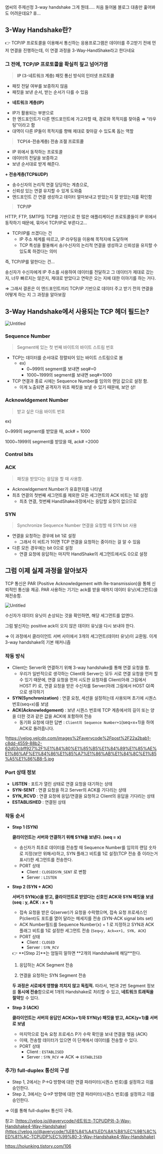 염씨의 주제선정 3-way handshake
그게 뭔데….. 처음 들어봄
블로그 대충만 훑어봐도 어려운데요? 휴…


## 3-Way Handshake란?

<aside>
👉 TCP/IP 프로토콜을 이용해서 통신하는 응용프로그램은 데이터를 주고받기 전에 먼저 연결을 진행하는데,
이 연결 과정을 3-Way-HandShake라고 한다네요

</aside>

### 그 전에, TCP/IP 프로토콜을 확실히 짚고 넘어가염

> **IP (3-네트워크 계층)
패킷 통신 방식의 인터넷 프로토콜**
> 
- 패킷 전달 여부를 보증하지 않음
- 패킷을 보낸 순서, 받는 순서가 다를 수 있음

+ **네트워크 계층(IP)**

- IP가 활용되는 부분으로
- 한 엔드포인트가 다른 엔드포인트에 가고자할 때, 경로와 목적지를 찾아줌 ⇒ “라우팅”이라고 함
- 대역이 다른 IP들이 목적지를 향해 제대로 찾아갈 수 있도록 돕는 역할

> **TCP(4-전송계층)
전송 조절 프로토콜**
> 
- IP 위에서 동작하는 프로토콜
- 데이터의 전달을 보증하고
- 보낸 순서대로 받게 해준다.

**+ 전송계층(TCP&UDP)**

- 송수신자의 논리적 연결 담당하는 계층으로,
- 신뢰성 있는 연결 유지할 수 있게 도와줌
- 엔드포인트 간 연결 생성하고 데이터 얼마보내고 받았는지 잘 받았는지를 확인함

> **TCP/IP**
> 

HTTP, FTP, SMTP등 TCP를 기반으로 한 많은 애플리케이션 프로토콜들이 IP 위에서 동작하기 때문에, 묶어서 TCP/IP로 부른다고…

- TCP/IP를 쓰겠다는 건
    - IP 주소 체계를 따르고, IP 라우팅을 이용해 목적지에 도달하며
    - TCP 특성을 활용해서 송/수신자의 논리적 연결을 생성하고 신뢰성을 유지할 수 있도록 하겠다는 의미

즉, TCP/IP를 말한다는 건…

송신자가 수신자에게 IP 주소를 사용하여 데이터를 전달하고 그 데이터가 제대로 갔는지, 너무 빠르지는 않은지, 제대로 받았다고 연락은 오는 지에 대한 이야기를 하는 거다.

⇒ 그래서 결론은 이 엔드포인트끼리 TCP/IP 기반으로 데이터 주고 받기 전의 연결을 어떻게 하는 지 그 과정을 알아보잠

## 3-Way Handshake에서 사용되는 TCP 헤더 필드는?

![Untitled](https://prod-files-secure.s3.us-west-2.amazonaws.com/e2e97d7e-cd66-43af-87fe-6de6ed3e48fc/6ee42e98-69c6-4277-ba70-69b3cb69549f/Untitled.png)

### Sequence Number

> Segment에 있는 첫 번째 바이트의 바이트 스트림 번호
> 
- TCP는 데이터를 순서대로 정렬되어 있는 바이트 스트림으로 봄
    - ex)
        - 0~999의 segment를 보내면 seq#=0
        - 1000~1999의 segment를 보내면 seq#=1000
- TCP 연결과 종료 시에는 Sequence Number를 임의의 랜덤 값으로 설정 함.
    - 이게 노출되면 공격자가 위조 패킷을 보낼 수 있기 때문에, 보안 상!

### Acknowldgement Number

> 받고 싶은 다음 바이트 번호
> 

ex) 

0~999의 segment를 받았을 때, ack# = 1000

1000~1999의 segment를 받았을 때, ack# =2000

### Control bits

### ACK

> 패킷을 받았다는 응답을 할 때 사용함.
> 
- Acknowldgement Number가 유효한지를 나타냄
- 최초 연결의 첫번째 세그먼트를 제외한 모든 세그먼트의 ACK 비트는 1로 설정
    - 최초 연결, 첫번째 HandShake과정에서는 응답할 요청이 없으므로

### SYN

> Synchronize Sequence Number
연결을 요청할 때 SYN bit 사용
> 
- 연결을 요청하는 경우에 bit 1로 설정
    - 그래서 이 비트가 1이면 TCP 연결을 요청하는 중이라는 걸 알 수 있음
- 다른 모든 경우에는 bit 0으로 설정
    - 연결 요청에 응답하는 마지막 HandShake의 세그먼트에서도 0으로 설정

## 그럼 이제 실제 과정을 알아보자

TCP 통신은 PAR (Positive Acknowledgement with Re-transmission)을 통해 신뢰적인 통신을 제공. PAR 사용하는 기기는 ack를 받을 때까지 데이터 유닛(세그먼트)을 재전송함.

![Untitled](https://prod-files-secure.s3.us-west-2.amazonaws.com/e2e97d7e-cd66-43af-87fe-6de6ed3e48fc/fca73aff-1dda-482b-8f74-b1dee806b083/Untitled.png)

수신자가 데이터 유닛이 손상되는 것을 확인하면, 해당 세그먼트를 없앤다.

그럼 발신자는 positive ack이 오지 않은 데이터 유닛을 다시 보내야 한다.

⇒ 이 과정에서 클라이언트 서버 사이에서 3개의 세그먼트(데이터 유닛)이 교환됨. 이게 3-way handshake의 기본 매커니즘

### 작동 방식

- Client는 Server와 연결하기 위해 3-way handshake를 통해 연결 요청을 함.
    - 우리가 일반적으로 생각하는 Client와 Server는 모두 서로 연결 요청을 먼저 할 수 있기 때문에, 연결 요청을 먼저 시도한 요청자를 Client(아래 그림에서 HOST P) 로, 연결 요청을 받은 수신자를 Server(아래 그림에서 HOST Q)쪽으로 생각하기
- **SYN(Synchronization)** : 연결 요청, 세션을 설정하는데 사용되며 초기에 시퀀스 번호(seq=x)를 보냄
- **ACK(Acknowledgement)** : 보낸 시퀀스 번호에 TCP 계층에서의 길이 또는 양을 더한 것과 같은 값을 ACK에 포함하여 전송
    - 동기화 요청에 대한 답변 : `Client의 Sequence Number+1`(seq=x+1)을 하여 ACK로 돌려줍니다.

!https://velog.velcdn.com/images%2Faverycode%2Fpost%2F22a2bab1-c8dd-4559-88b2-62d03cbff927%2F%E1%84%80%E1%85%B5%E1%84%89%E1%85%AE%E1%86%AF%E1%84%86%E1%85%A7%E1%86%AB%E1%84%8C%E1%85%A5%E1%86%B8-5.jpg

### Port 상태 정보

- **LISTEN** : 포트가 열린 상태로 연결 요청을 대기하는 상태
- **SYN-SENT** : 연결 요청을 하고 Server의 ACK를 기다리는 상태
- **SYN_RCVD** : 연결 요청에 응답/연결을 요청하고 Client의 응답을 기다리는 상태
- **ESTABLISHED** : 연결된 상태

### 작동 순서

- **Step 1 (SYN)**
    
    **클라이언트는 서버와 연결하기 위해 SYN을 보낸다. (seq = x)**
    
    - 송신자가 최초로 데이터를 전송할 때 Sequence Number를 임의의 랜덤 숫자로 지정(보안 위해서)하고, SYN 플래그 비트를 1로 설정(TCP 전송 중 이라는거 표시!)한 세그먼트를 전송한다.
    - PORT 상태
        - Client : `CLOSEDSYN_SENT` 로 변함
        - Server : `LISTEN`
- **Step 2 (SYN + ACK)**
    
    **서버가 SYN(x)을 받고, 클라이언트로 받았다는 신호인 ACK와 SYN 패킷을 보냄 (seq : y, ACK : x + 1)**
    
    - 접속 요청을 받은 Q(server)가 요청을 수락했으며, 접속 요청 프로세스인 P(client)도 포트를 열어 달라는 메세지를 전송 (SYN-ACK signal bits set)
    - ACK Number필드를 Sequence Number(x) + 1 로 지정하고 SYN과 ACK 플래그 비트를 1로 설정한 세그먼트 전송 (`Seq=y, Ack=x+1, SYN, ACK`)
    - PORT 상태
        - Client : `CLOSED`
        - Server : `SYN_RCV`
    
    <aside>
    👉 **[Step 2]**는 엄밀히 말하면 **2개의 Handshake에 해당**한다.
    
    1. 응답하는 ACK Segment 전송
    
    2. 연결을 요청하는 SYN Segment 전송
    
    **두 과정은 서로에게 영향을 끼치지 않고 독립적.** 따라서, 1번과 2번 Segment 정보를 **동시에 전송**함으로써 1개의 Handshake로 처리할 수 있고, **네트워크 트래픽을 절약**할 수 있다.
    
    </aside>
    
- **Step 3 (ACK)**
    
    **클라이언트는 서버의 응답인 ACK(x+1)와 SYN(y) 패킷을 받고, ACK(y+1)를 서버로 보냄**
    
    - 마지막으로 접속 요청 프로세스 P가 수락 확인을 보내 연결을 맺음 (ACK)
    - 이때, 전송할 데이터가 있으면 이 단계에서 데이터를 전송할 수 있다.
    - PORT 상태
        - Client : `ESTABLISED`
        - Server : `SYN_RCV` ⇒ ACK ⇒ `ESTABLISED`

### 추가) full-duplex 통신의 구성

- Step 1, 2에서는 P→Q 방향에 대한 연결 파라미터(시퀀스 번호)를 설정하고 이를 승인한다.
- Step 2, 3에서는 Q→P 방향에 대한 연결 파라미터(시퀀스 번호)를 설정하고 이를 승인한다.

⇒ 이를 통해 full-duplex 통신이 구축.

참고: [https://velog.io/@averycode/네트워크-TCPUDP와-3-Way-Handshake4-Way-Handshake](https://velog.io/@averycode/%EB%84%A4%ED%8A%B8%EC%9B%8C%ED%81%AC-TCPUDP%EC%99%80-3-Way-Handshake4-Way-Handshake)

https://hojunking.tistory.com/106
